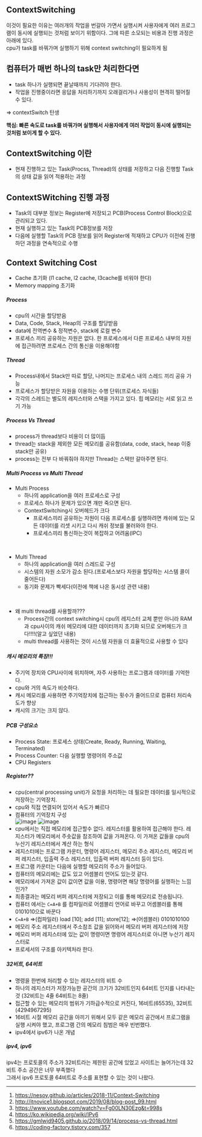 ## ContextSwitching

이것이 필요한 이유는 여러개의 작업을 번갈아 가면서 실행시켜 사용자에게 여러 프로그램이 동시에 실행되는 것처럼 보이기 위함이다. 그에 따른 소모되는 비용과 진행 과정은 아래에 있다.   
cpu가 task를 바꿔가며 실행하기 위해 context switching이 필요하게 됨   

컴퓨터가 매번 하나의 task만 처리한다면
----
* task 하나가 실행되면 끝날때까지 기다려야 한다.
* 작업을 진행중이라면 응답을 처리하기까지 오래걸리거나 사용성이 현격히 떨어질 수 있다.

=> contextSwitch 탄생

**핵심: 빠른 속도로 task를 바꿔가며 실행해서 사용자에게 여러 작업이 동시에 실행되는 것처럼 보이게 할 수 있다.**

ContextSwitching 이란
-----
* 현재 진행하고 있는 Task(Procss, Thread)의 상태를 저장하고 다음 진행할 Task의 상태 값을 읽어 적용하는 과정

ContextSWitching 진행 과정
-----
* Task의 대부분 정보는 Register에 저장되고 PCB(Process Control Block)으로 관리되고 있다.
* 현재 실행하고 있는 Task의 PCB정보를 저장
* 다음에 실행할 Task의 PCB 정보를 읽어 Register에 적재하고 CPU가 이전에 진행하던 과정을 연속적으로 수행

Context Switching Cost
----
* Cache 초기화 (l1 cache, l2 cache, l3cache를 비워야 한다)
* Memory mapping 초기화

##### Process
* cpu의 시간을 할당받음
* Data, Code, Stack, Heap의 구조를 할당받음
* data에 전역변수 & 정적변수, stack에 로컬 변수
* 프로세스 끼리 공유하는 자원은 없다. 한 프로세스에서 다른 프로세스 내부의 자원에 접근하려면 프로세스 간의 통신을 이용해야함


##### Thread
* Process내에서 Stack만 따로 할당, 나머지는 프로세스 내의 스레드 끼리 공유 가능
* 프로세스가 할당받은 자원을 이용하는 수행 단위(프로세스 자식들)
* 각각의 스레드는 별도의 레지스터와 스택을 가지고 있다. 힙 메모리는 서로 읽고 쓰기 가능


##### Process Vs Thread
* process가 thread보다 비용이 더 많이듬 
* thread는 stack을 제외한 모든 메모리를 공유함(data, code, stack, heap 이중 stack만 공유)
* process는 전부 다 바꿔줘야 하지만 Thread는 스택만 갈아주면 된다.

##### Multi Process vs Multi Thread
* Multi Process
  * 하나의 application을 여러 프로세스로 구성
  * 프로세스 하나가 문제가 있으면 걔만 죽으면 된다.
  * ContextSwitching시 오버헤드가 크다
    * 프로세스끼리 공유하는 자원이 다음 프로세스를 실행하려면 캐쉬에 있는 모든 데이터를 리셋 시키고 다시 캐쉬 정보를 불러와야 한다.
    * 프로세스끼리 통신하는것이 복잡하고 어려움(IPC)    
<br>

* Multi Thread
  * 하나의 application을 여러 스레드로 구성
  * 시스템의 자원 소모가 감소 된다.(프로세스보다 자원을 할당하는 시스템 콜이 줄어든다) 
  * 동기화 문제가 빡세다(이전에 책에 나온 동시성 관련 내용)    
<br>

* 왜 multi thread를 사용할까???
  * Process간의 context switching시 cpu의 레지스터 교체 뿐만 아니라 RAM과 cpu사이의 캐쉬 메모리에 대한 데이터까지 초기화 되므로 오버헤드가 크다!!!!(알고 싶었던 내용)
  * multi thread를 사용하는 것이 시스템 자원을 더 효율적으로 사용할 수 있다

##### 캐시 메모리의 특징!!!
* 주기억 장치와 CPU사이에 위치하며, 자주 사용하는 프로그램과 데이터를 기억한다.
* cpu와 거의 속도가 비슷하다.
* 캐시 메모리를 사용하면 주기억장치에 접근하는 횟수가 줄어드므로 컴퓨터 처리속도가 향상
* 캐시의 크기는 크지 않다.

##### PCB 구성요소
* Process State: 프로세스 상태(Create, Ready, Running, Waiting, Terminated)
* Process Counter: 다음 실행할 명령어의 주소값
* CPU Registers

##### Register??
* cpu(central processing unit)가 요청을 처리하는 데 필요한 데이터를 일시적으로 저장하는 기억장치.
* cpu와 직접 연결되어 있어서 속도가 빠르다
* 컴퓨터의 기억장치 구성   
  ![image](https://user-images.githubusercontent.com/50283326/135751076-46c44e2b-839e-4861-a1e0-7e18bdcfe47a.png)
  ![image](https://user-images.githubusercontent.com/50283326/135752274-fb86c5ed-5236-451f-9943-e106ed3cf31d.png)
* cpu에서는 직접 메모리에 접근할수 없다. 레지스터를 활용하여 접근해야 한다. 레지스터가 메모리에서 주솟값을 참조하여 값을 가져온다. 이 가져온 값들을 cpu의 누산기 레지스터에서 계산 하는 형식
* 레지스터에는 프로그램 카운터, 명령어 레지스터, 메모리 주소 레지스터, 메모리 버퍼 레지스터, 입출력 주소 레지스터, 입출력 버퍼 레지스터 등이 있다.
* 프로그램 카운터는 다음에 실행할 메모리의 주소가 들어있다. 
* 컴퓨터의 메모리에는 값도 있고 어셈블리 언어도 있는것 같다.
* 메모리에서 가져온 값이 값이면 값을 이용, 명령어면 해당 명령어를 실행하는 느낌인가?
* 최종결과는 메모리 버퍼 레지스터에 저장되고 이를 통해 메모리로 전송됩니다.
* 컴퓨터 에서는 `C=A+B` 를 컴파일러로 어셈블리 언어로 바꾸고 어셈블러를 통해 0101010으로 바꾼다
* `C=A+B` =>(컴파일러) load [10]; add [11]; store[12]; =>(어셈블러) 0101010100
* 메모리 주소 레지스터에서 주소참조 값을 읽어와서 메모리 버퍼 레지스터에 저장
* 메모리 버퍼 레지스터에 있는 값이 명령이면 명령어 레지스터로 아니면 누산기 레지스터로
* 프로세서의 구조를 아키텍처라 한다.

##### 32비트, 64비트
* 명령을 한번에 처리할 수 있는 레지스터의 비트 수
* 하나의 레지스터가 저장가능한 공간의 크기가 32비트인지 64비트 인지를 나타내는 것 (32비트는 4줄 64비트는 8줄)
* 접근할 수 있는 메모리의 범위가 기하급수적으로 커진다, 16비트(65535), 32비트 (4294967295)
* 16비트 시절 메모리 공간을 아끼기 위해서 모두 같은 메모리 공간에서 프로그램을 실행 시켜야 했고, 프로그램 간의 메모리 침범은 매우 빈번했다.
* ipv4에서 ipv6가 나온 개념

##### ipv4, ipv6
ipv4는 프로토콜의 주소가 32비트라는 제한된 공간에 있었고 사이트는 늘어가는데 32비트 주소 공간은 너무 부족했다    
그래서 ipv6 프로토콜 64비트로 주소를 표현할 수 있는 것이 나왔다.


<hr>

1. <https://nesoy.github.io/articles/2018-11/Context-Switching>
2. <http://itnovice1.blogspot.com/2019/08/blog-post_99.html>
3. <https://www.youtube.com/watch?v=Fg00LN30Ezg&t=998s>
4. <https://ko.wikipedia.org/wiki/IPv6>
5. <https://gmlwjd9405.github.io/2018/09/14/process-vs-thread.html>
6. <https://coding-factory.tistory.com/357>